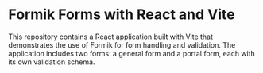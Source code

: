 # Formik Forms with React and Vite

This repository contains a React application built with Vite that demonstrates the use of Formik for form handling and validation. The application includes two forms: a general form and a portal form, each with its own validation schema.
